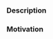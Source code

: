 ### Description
<!-- Mandatory: A crisp one or two line description of your proposed change. -->


<!-- Optional:
  A longer explanation of your proposed changes..
  This includes listing any breaking changes, if there are any.
-->

### Motivation
<!-- Mandatory: A summary of why you are making this change. -->

